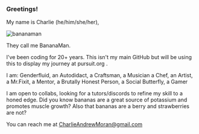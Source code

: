 ### Greetings!

My name is Charlie (he/him/she/her),

![bananaman](https://user-images.githubusercontent.com/40501376/135514397-2897bd8b-1026-4d21-a138-822a7c5db9f8.jpg)

They call me BananaMan.


I've been coding for 20+ years.
This isn't my main GitHub but will be using this to display my journey at pursuit.org .

I am:
Genderfluid,
an Autodidact,
a Craftsman,
a Musician
a Chef,
an Artist,
a Mr.Fixit,
a Mentor,
a Brutally Honest Person,
a Social Butterfly,
a Gamer


I am open to collabs, looking for a tutors/discords to refine my skill to a honed edge.
Did you know bananas are a great source of potassium and promotes muscle growth? 
Also that bananas are a berry and strawberries are not?

You can reach me at CharlieAndrewMoran@gmail.com

